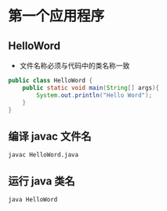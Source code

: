 # 第一个应用程序

## HelloWord
- 文件名称必须与代码中的类名称一致

```java
public class HelloWord {
    public static void main(String[] args){
        System.out.println("Hello Word");
    }
}
```

## 编译 javac 文件名
```
javac HelloWord.java
```

<ZoomImg src="/java-helloword-1.png" />

## 运行 java 类名
```
java HelloWord
```

<ZoomImg src="/java-helloword-2.png" />